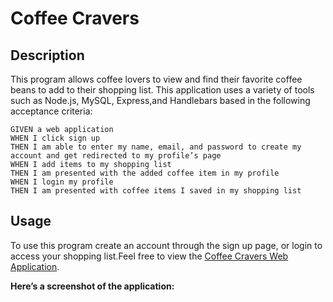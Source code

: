# Coffee Cravers

## Description
This program allows coffee lovers to view and find their favorite coffee beans to add to their shopping list. This application uses a variety of tools such as Node.js, MySQL, Express,and Handlebars based in the following acceptance criteria:
```
GIVEN a web application
WHEN I click sign up
THEN I am able to enter my name, email, and password to create my account and get redirected to my profile’s page
WHEN I add items to my shopping list
THEN I am presented with the added coffee item in my profile
WHEN I login my profile
THEN I am presented with coffee items I saved in my shopping list
```
## Usage
To use this program create an account through the sign up page, or login to access your shopping list.Feel free to view the [Coffee Cravers Web Application](https://watch.screencastify.com/v/J2S4KcrUUaxdag8EZW4h).

**Here’s a screenshot of the application:**